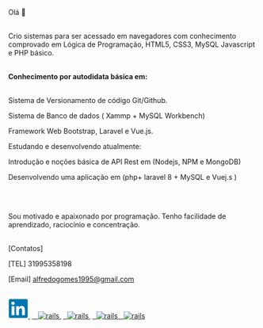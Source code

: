 Olá 👋


<br/>Crio sistemas para ser acessado em navegadores com conhecimento comprovado em Lógica de Programação, HTML5, CSS3, MySQL Javascript e PHP básico.

<br/><b>Conhecimento por autodidata básica em:</b><br/><br/>

Sistema de Versionamento de código Git/Github.

Sistema de Banco de dados ( Xammp + MySQL Workbench)

Framework Web Bootstrap, Laravel e Vue.js.

Estudando e desenvolvendo atualmente:

Introdução e noções básica de API Rest em (Nodejs, NPM e MongoDB)

Desenvolvendo uma aplicação em (php+ laravel 8 + MySQL e Vuej.s )

<br/><br/>



Sou motivado e apaixonado por programação. Tenho facilidade de aprendizado, raciocínio e concentração. <br/><br/>        
          
          
[Contatos] <br/>


[TEL] 31995358198

[Email] alfredogomes1995@gmail.com<br/>


<br/><a href="https://www.linkedin.com/in/alfredo1995/" target="_blank">
<img src="https://raw.githubusercontent.com/devicons/devicon/master/icons/linkedin/linkedin-original.svg" alt="rails" width="40" height="40" style="max-width: 100%;"></img>
</a>&nbsp;<a href="https://www.youtube.com/channel/UCXKSo8RSfVmrawXleZ-_arg" target="_blank">
&nbsp;&nbsp;<img src="https://www.flaticon.com/svg/vstatic/svg/174/174883.svg?token=exp=1615312579~hmac=42c0175e7f35ffe5f6fc857de58846c4" alt="rails" width="40" height="40" style="max-width: 100%;"></img>
</a>&nbsp;<a href="https://www.instagram.com/alfredogomesss/" target="_blank">&nbsp;
<img src="https://www.flaticon.com/svg/vstatic/svg/1409/1409946.svg?token=exp=1615312992~hmac=d2ec1daf0b905d8ffc5218d656f85969" alt="rails" width="40" height="40" style="max-width: 100%;"></img>
</a>&nbsp;<a href="https://www.facebook.com/alfredo.gomespereira.1" target="_blank">
&nbsp;<img src="https://www.flaticon.com/svg/vstatic/svg/733/733547.svg?token=exp=1615313269~hmac=4ba27d907f2067fbdeac750d32704e10" alt="rails" width="40" height="40" style="max-width: 100%;"></img>
</a><a href="https://my.indeed.com/p/alfredog-52cnbyc" target="_blank">&nbsp;&nbsp;<img src="https://play-lh.googleusercontent.com/_sJ-ST-crO8lxIzTv44xv_hiZvA6X7X2-8jSjhha2RfYcGSgACRod38yA6dfmcJHy_M" alt="rails" width="40" height="40" style="max-width: 100%;"></img>
</a>
